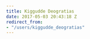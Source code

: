 ```yaml
---
title: Kiggudde Deogratias
date: 2017-05-03 20:43:18 Z
redirect_from:
- "/users/kiggudde_deogratias"
---
```


